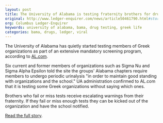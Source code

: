 ```yaml
---
layout: post
title: The University of Alabama is testing fraternity brothers for drug use
original: http://www.ledger-enquirer.com/news/article50461790.html#storylink=latest_side
org: Columbus Ledger-Enquirer
keywords: university of alabama, bama, drug testing, greek life
categories: bama, drugs, ledger, viral
---
```


The University of Alabama has quietly started testing members of Greek organizations as part of an extensive mandatory screening program, according to [AL.com](http://www.al.com/news/index.ssf/2015/12/university_of_alabama_quietly.html#incart_big-photo).

<!--break-->

Six current and former members of organizations such as Sigma Nu and Sigma Alpha Epsilon told the site the groups' Alabama chapters require members to undergo periodic urinalysis "in order to maintain good standing with organizations and the school." UA administration confirmed to AL.com that it is testing some Greek organizations without saying which ones.

Brothers who fail or miss tests receive escalating warnings from their fraternity. If they fail or miss enough tests they can be kicked out of the organization and have the school notified.

[Read the full story](http://www.al.com/news/index.ssf/2015/12/university_of_alabama_quietly.html#incart_big-photo).